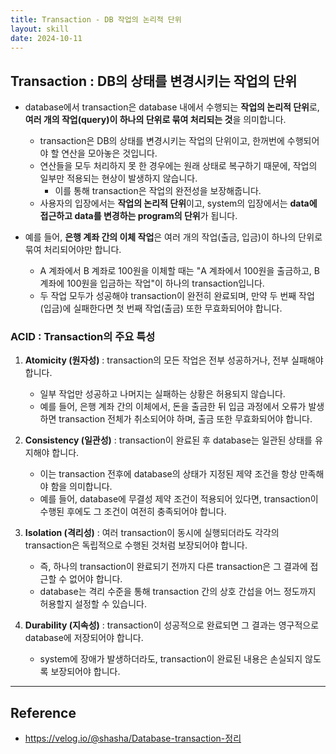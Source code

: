 ```yaml
---
title: Transaction - DB 작업의 논리적 단위
layout: skill
date: 2024-10-11
---
```





## Transaction : DB의 상태를 변경시키는 작업의 단위

- database에서 transaction은 database 내에서 수행되는 **작업의 논리적 단위**로, **여러 개의 작업(query)이 하나의 단위로 묶여 처리되는 것**을 의미합니다.
    - transaction은 DB의 상태를 변경시키는 작업의 단위이고, 한꺼번에 수행되어야 할 연산을 모아놓은 것입니다.
    - 연산들을 모두 처리하지 못 한 경우에는 원래 상태로 복구하기 때문에, 작업의 일부만 적용되는 현상이 발생하지 않습니다.
        - 이를 통해 transaction은 작업의 완전성을 보장해줍니다.
    - 사용자의 입장에서는 **작업의 논리적 단위**이고, system의 입장에서는 **data에 접근하고 data를 변경하는 program의 단위**가 됩니다.

- 예를 들어, **은행 계좌 간의 이체 작업**은 여러 개의 작업(출금, 입금)이 하나의 단위로 묶여 처리되어야만 합니다.
    - A 계좌에서 B 계좌로 100원을 이체할 때는 "A 계좌에서 100원을 출금하고, B 계좌에 100원을 입금하는 작업"이 하나의 transaction입니다.
    - 두 작업 모두가 성공해야 transaction이 완전히 완료되며, 만약 두 번째 작업(입금)에 실패한다면 첫 번째 작업(출금) 또한 무효화되어야 합니다.


### ACID : Transaction의 주요 특성

1. **Atomicity (원자성)** : transaction의 모든 작업은 전부 성공하거나, 전부 실패해야 합니다.
    - 일부 작업만 성공하고 나머지는 실패하는 상황은 허용되지 않습니다.
    - 예를 들어, 은행 계좌 간의 이체에서, 돈을 출금한 뒤 입금 과정에서 오류가 발생하면 transaction 전체가 취소되어야 하며, 출금 또한 무효화되어야 합니다.

2. **Consistency (일관성)** : transaction이 완료된 후 database는 일관된 상태를 유지해야 합니다.
    - 이는 transaction 전후에 database의 상태가 지정된 제약 조건을 항상 만족해야 함을 의미합니다.
    - 예를 들어, database에 무결성 제약 조건이 적용되어 있다면, transaction이 수행된 후에도 그 조건이 여전히 충족되어야 합니다.

3. **Isolation (격리성)** : 여러 transaction이 동시에 실행되더라도 각각의 transaction은 독립적으로 수행된 것처럼 보장되어야 합니다.
    - 즉, 하나의 transaction이 완료되기 전까지 다른 transaction은 그 결과에 접근할 수 없어야 합니다.
    - database는 격리 수준을 통해 transaction 간의 상호 간섭을 어느 정도까지 허용할지 설정할 수 있습니다.

4. **Durability (지속성)** : transaction이 성공적으로 완료되면 그 결과는 영구적으로 database에 저장되어야 합니다.
    - system에 장애가 발생하더라도, transaction이 완료된 내용은 손실되지 않도록 보장되어야 합니다.




---




## Reference

- <https://velog.io/@shasha/Database-transaction-정리>
